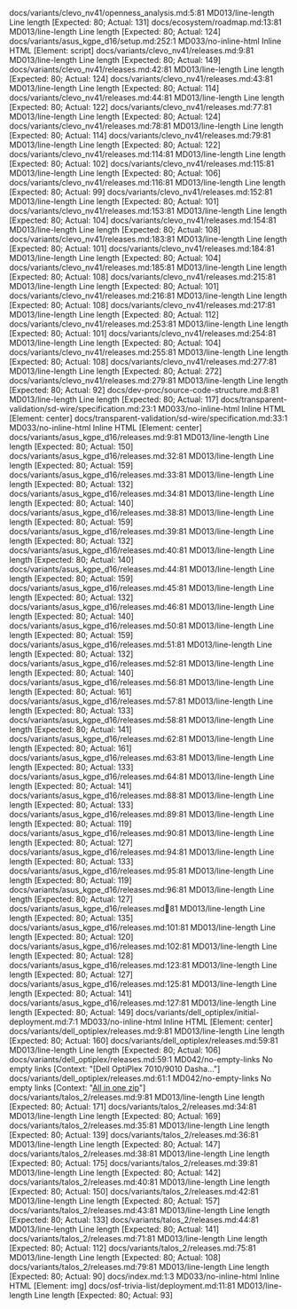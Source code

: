docs/variants/clevo_nv41/openness_analysis.md:5:81 MD013/line-length Line length [Expected: 80; Actual: 131]
docs/ecosystem/roadmap.md:13:81 MD013/line-length Line length [Expected: 80; Actual: 124]
docs/variants/asus_kgpe_d16/setup.md:252:1 MD033/no-inline-html Inline HTML [Element: script]
docs/variants/clevo_nv41/releases.md:9:81 MD013/line-length Line length [Expected: 80; Actual: 149]
docs/variants/clevo_nv41/releases.md:42:81 MD013/line-length Line length [Expected: 80; Actual: 124]
docs/variants/clevo_nv41/releases.md:43:81 MD013/line-length Line length [Expected: 80; Actual: 114]
docs/variants/clevo_nv41/releases.md:44:81 MD013/line-length Line length [Expected: 80; Actual: 122]
docs/variants/clevo_nv41/releases.md:77:81 MD013/line-length Line length [Expected: 80; Actual: 124]
docs/variants/clevo_nv41/releases.md:78:81 MD013/line-length Line length [Expected: 80; Actual: 114]
docs/variants/clevo_nv41/releases.md:79:81 MD013/line-length Line length [Expected: 80; Actual: 122]
docs/variants/clevo_nv41/releases.md:114:81 MD013/line-length Line length [Expected: 80; Actual: 102]
docs/variants/clevo_nv41/releases.md:115:81 MD013/line-length Line length [Expected: 80; Actual: 106]
docs/variants/clevo_nv41/releases.md:116:81 MD013/line-length Line length [Expected: 80; Actual: 99]
docs/variants/clevo_nv41/releases.md:152:81 MD013/line-length Line length [Expected: 80; Actual: 101]
docs/variants/clevo_nv41/releases.md:153:81 MD013/line-length Line length [Expected: 80; Actual: 104]
docs/variants/clevo_nv41/releases.md:154:81 MD013/line-length Line length [Expected: 80; Actual: 108]
docs/variants/clevo_nv41/releases.md:183:81 MD013/line-length Line length [Expected: 80; Actual: 101]
docs/variants/clevo_nv41/releases.md:184:81 MD013/line-length Line length [Expected: 80; Actual: 104]
docs/variants/clevo_nv41/releases.md:185:81 MD013/line-length Line length [Expected: 80; Actual: 108]
docs/variants/clevo_nv41/releases.md:215:81 MD013/line-length Line length [Expected: 80; Actual: 101]
docs/variants/clevo_nv41/releases.md:216:81 MD013/line-length Line length [Expected: 80; Actual: 108]
docs/variants/clevo_nv41/releases.md:217:81 MD013/line-length Line length [Expected: 80; Actual: 112]
docs/variants/clevo_nv41/releases.md:253:81 MD013/line-length Line length [Expected: 80; Actual: 101]
docs/variants/clevo_nv41/releases.md:254:81 MD013/line-length Line length [Expected: 80; Actual: 104]
docs/variants/clevo_nv41/releases.md:255:81 MD013/line-length Line length [Expected: 80; Actual: 108]
docs/variants/clevo_nv41/releases.md:277:81 MD013/line-length Line length [Expected: 80; Actual: 272]
docs/variants/clevo_nv41/releases.md:279:81 MD013/line-length Line length [Expected: 80; Actual: 92]
docs/dev-proc/source-code-structure.md:8:81 MD013/line-length Line length [Expected: 80; Actual: 117]
docs/transparent-validation/sd-wire/specification.md:23:1 MD033/no-inline-html Inline HTML [Element: center]
docs/transparent-validation/sd-wire/specification.md:33:1 MD033/no-inline-html Inline HTML [Element: center]
docs/variants/asus_kgpe_d16/releases.md:9:81 MD013/line-length Line length [Expected: 80; Actual: 150]
docs/variants/asus_kgpe_d16/releases.md:32:81 MD013/line-length Line length [Expected: 80; Actual: 159]
docs/variants/asus_kgpe_d16/releases.md:33:81 MD013/line-length Line length [Expected: 80; Actual: 132]
docs/variants/asus_kgpe_d16/releases.md:34:81 MD013/line-length Line length [Expected: 80; Actual: 140]
docs/variants/asus_kgpe_d16/releases.md:38:81 MD013/line-length Line length [Expected: 80; Actual: 159]
docs/variants/asus_kgpe_d16/releases.md:39:81 MD013/line-length Line length [Expected: 80; Actual: 132]
docs/variants/asus_kgpe_d16/releases.md:40:81 MD013/line-length Line length [Expected: 80; Actual: 140]
docs/variants/asus_kgpe_d16/releases.md:44:81 MD013/line-length Line length [Expected: 80; Actual: 159]
docs/variants/asus_kgpe_d16/releases.md:45:81 MD013/line-length Line length [Expected: 80; Actual: 132]
docs/variants/asus_kgpe_d16/releases.md:46:81 MD013/line-length Line length [Expected: 80; Actual: 140]
docs/variants/asus_kgpe_d16/releases.md:50:81 MD013/line-length Line length [Expected: 80; Actual: 159]
docs/variants/asus_kgpe_d16/releases.md:51:81 MD013/line-length Line length [Expected: 80; Actual: 132]
docs/variants/asus_kgpe_d16/releases.md:52:81 MD013/line-length Line length [Expected: 80; Actual: 140]
docs/variants/asus_kgpe_d16/releases.md:56:81 MD013/line-length Line length [Expected: 80; Actual: 161]
docs/variants/asus_kgpe_d16/releases.md:57:81 MD013/line-length Line length [Expected: 80; Actual: 133]
docs/variants/asus_kgpe_d16/releases.md:58:81 MD013/line-length Line length [Expected: 80; Actual: 141]
docs/variants/asus_kgpe_d16/releases.md:62:81 MD013/line-length Line length [Expected: 80; Actual: 161]
docs/variants/asus_kgpe_d16/releases.md:63:81 MD013/line-length Line length [Expected: 80; Actual: 133]
docs/variants/asus_kgpe_d16/releases.md:64:81 MD013/line-length Line length [Expected: 80; Actual: 141]
docs/variants/asus_kgpe_d16/releases.md:88:81 MD013/line-length Line length [Expected: 80; Actual: 133]
docs/variants/asus_kgpe_d16/releases.md:89:81 MD013/line-length Line length [Expected: 80; Actual: 119]
docs/variants/asus_kgpe_d16/releases.md:90:81 MD013/line-length Line length [Expected: 80; Actual: 127]
docs/variants/asus_kgpe_d16/releases.md:94:81 MD013/line-length Line length [Expected: 80; Actual: 133]
docs/variants/asus_kgpe_d16/releases.md:95:81 MD013/line-length Line length [Expected: 80; Actual: 119]
docs/variants/asus_kgpe_d16/releases.md:96:81 MD013/line-length Line length [Expected: 80; Actual: 127]
docs/variants/asus_kgpe_d16/releases.md:100:81 MD013/line-length Line length [Expected: 80; Actual: 135]
docs/variants/asus_kgpe_d16/releases.md:101:81 MD013/line-length Line length [Expected: 80; Actual: 120]
docs/variants/asus_kgpe_d16/releases.md:102:81 MD013/line-length Line length [Expected: 80; Actual: 128]
docs/variants/asus_kgpe_d16/releases.md:123:81 MD013/line-length Line length [Expected: 80; Actual: 127]
docs/variants/asus_kgpe_d16/releases.md:125:81 MD013/line-length Line length [Expected: 80; Actual: 141]
docs/variants/asus_kgpe_d16/releases.md:127:81 MD013/line-length Line length [Expected: 80; Actual: 149]
docs/variants/dell_optiplex/initial-deployment.md:7:1 MD033/no-inline-html Inline HTML [Element: center]
docs/variants/dell_optiplex/releases.md:9:81 MD013/line-length Line length [Expected: 80; Actual: 160]
docs/variants/dell_optiplex/releases.md:59:81 MD013/line-length Line length [Expected: 80; Actual: 106]
docs/variants/dell_optiplex/releases.md:59:1 MD042/no-empty-links No empty links [Context: "[Dell OptiPlex 7010/9010 Dasha..."]
docs/variants/dell_optiplex/releases.md:61:1 MD042/no-empty-links No empty links [Context: "[All in one zip]()"]
docs/variants/talos_2/releases.md:9:81 MD013/line-length Line length [Expected: 80; Actual: 171]
docs/variants/talos_2/releases.md:34:81 MD013/line-length Line length [Expected: 80; Actual: 169]
docs/variants/talos_2/releases.md:35:81 MD013/line-length Line length [Expected: 80; Actual: 139]
docs/variants/talos_2/releases.md:36:81 MD013/line-length Line length [Expected: 80; Actual: 147]
docs/variants/talos_2/releases.md:38:81 MD013/line-length Line length [Expected: 80; Actual: 175]
docs/variants/talos_2/releases.md:39:81 MD013/line-length Line length [Expected: 80; Actual: 142]
docs/variants/talos_2/releases.md:40:81 MD013/line-length Line length [Expected: 80; Actual: 150]
docs/variants/talos_2/releases.md:42:81 MD013/line-length Line length [Expected: 80; Actual: 157]
docs/variants/talos_2/releases.md:43:81 MD013/line-length Line length [Expected: 80; Actual: 133]
docs/variants/talos_2/releases.md:44:81 MD013/line-length Line length [Expected: 80; Actual: 141]
docs/variants/talos_2/releases.md:71:81 MD013/line-length Line length [Expected: 80; Actual: 112]
docs/variants/talos_2/releases.md:75:81 MD013/line-length Line length [Expected: 80; Actual: 108]
docs/variants/talos_2/releases.md:79:81 MD013/line-length Line length [Expected: 80; Actual: 90]
docs/index.md:1:3 MD033/no-inline-html Inline HTML [Element: img]
docs/osf-trivia-list/deployment.md:11:81 MD013/line-length Line length [Expected: 80; Actual: 93]
